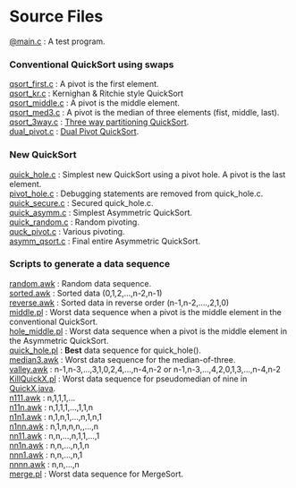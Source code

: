 # Source Files
[@main.c](https://github.com/leorge/qmisort/blob/master/%40main.c) : A test program.
### Conventional QuickSort using swaps
[qsort_first.c](https://github.com/leorge/qmisort/blob/master/qsort_first.c) : A pivot is the first element.  
[qsort_kr.c](https://github.com/leorge/qmisort/blob/master/qsort_kr.c) : Kernighan & Ritchie style QuickSort  
[qsort_middle.c](https://github.com/leorge/qmisort/blob/master/qsort_middle.c) : A pivot is the middle element.  
[qsort_med3.c](https://github.com/leorge/qmisort/blob/master/qsort_med3.c)
: A pivot is the median of three elements (fist, middle, last).  
[qsort_3way.c](https://github.com/leorge/qmisort/blob/master/qsort_3way.c) : [Three way partitioning QuickSort](http://algs4.cs.princeton.edu/23quicksort/Quick3way.java.html).  
[dual_pivot.c](https://github.com/leorge/qmisort/blob/master/dual_pivot.c)
: [Dual Pivot QuickSort](http://grepcode.com/file/repository.grepcode.com/java/root/jdk/openjdk/7-b147/java/util/DualPivotQuicksort.java).  
### New QuickSort
[quick_hole.c](https://github.com/leorge/qmisort/blob/master/quick_hole.c)
: Simplest new QuickSort using a pivot hole. A pivot is the last element.  
[pivot_hole.c](https://github.com/leorge/qmisort/blob/master/pivot_hole.c)
: Debugging statements are removed from quick_hole.c.  
[quick_secure.c](https://github.com/leorge/qmisort/blob/master/quick_secure.c) : Secured quick_hole.c.  
[quick_asymm.c](https://github.com/leorge/qmisort/blob/master/quick_asymm.c) : Simplest Asymmetric QuickSort.  
[quick_random.c](https://github.com/leorge/qmisort/blob/master/quick_random.c) : Random pivoting.  
[quck_pivot.c](https://github.com/leorge/qmisort/blob/master/quick_pivot.c) : Various pivoting.  
[asymm_qsort.c](https://github.com/leorge/qmisort/blob/master/asymm_qsort.c) : Final entire Asymmetric QuickSort.  
### Scripts to generate a data sequence
[random.awk](https://github.com/leorge/qmisort/blob/master/random.awk) : Random data sequence.  
[sorted.awk](https://github.com/leorge/qmisort/blob/master/sorted.awk)
: Sorted data (0,1,2,...,n-2,n-1)  
[reverse.awk](https://github.com/leorge/qmisort/blob/master/reverse.awk)
: Sorted data in reverse order (n-1,n-2,....,2,1,0)  
[middle.pl](https://github.com/leorge/qmisort/blob/master/middle.pl)
: Worst data sequence when a pivot is the middle element in the conventional QuickSort.  
[hole_middle.pl](https://github.com/leorge/qmisort/blob/master/hole_middle.pl)
: Worst data sequence when a pivot is the middle element in the Asymmetric QuickSort.  
[quick_hole.pl](https://github.com/leorge[quick_hole.pl)
: **Best** data sequence for quick_hole().   
[median3.awk](https://github.com/leorge/qmisort/blob/master/median3.awk) : Worst data sequence for the median-of-three.  
[valley.awk](https://github.com/leorge/qmisort/blob/master/valley.awk) : n-1,n-3,...,3,1,0,2,4,...,n-4,n-2
or n-1,n-3,...,4,2,0,1,3,...,n-4,n-2  
[KillQuickX.pl](https://github.com/leorge/qmisort/blob/master/KillQuickX.pl)
: Worst data sequence for pseudomedian of nine in [QuickX.java](http://algs4.cs.princeton.edu/23quicksort/QuickX.java.html).  
[n111.awk](https://github.com/leorge/qmisort/blob/master/n111.awk) : n,1,1,1,...   
[n11n.awk](https://github.com/leorge/qmisort/blob/master/n11n.awk) : n,1,1,1,...,1,1,n   
[n1n1.awk](https://github.com/leorge/qmisort/blob/master/n1n1.awk) : n,1,n,1,...,n,1,n,1  
[n1nn.awk](https://github.com/leorge/qmisort/blob/master/n1nn.awk) : n,1,n,n,n,,...,n  
[nn11.awk](https://github.com/leorge/qmisort/blob/master/nn11.awk) : n,n,...,n,1,1,...,1  
[nn1n.awk](https://github.com/leorge/qmisort/blob/master/nn1n.awk) : n,n,...,n,1,n  
[nnn1.awk](https://github.com/leorge/qmisort/blob/master/nnn1.awk) : n,n,...,n,1  
[nnnn.awk](https://github.com/leorge/qmisort/blob/master/nnn1.awk) : n,n,...,n  
[merge.pl](https://github.com/leorge/qmisort/blob/master/merge.pl) : Worst data sequence for MergeSort.  
